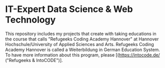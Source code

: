 # IT-Expert Data Science & Web Technology
This repository includes my projects that create with taking educations in the course that calls "Refugeeks Coding Academy Hannover" at Hannover Hochschule/University of Applied Sciences and Arts.
Refugeeks Coding Academy Hannover is called a Weiterbildung in German Education System. To have more information about this program, please [(https://intocode.de/ ("Refugeeks & IntoCODE")].
